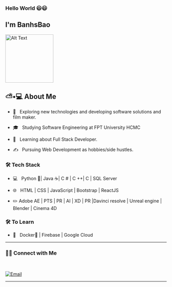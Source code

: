 ### Hello World 😃😃<h2> I'm BanhsBao</h2>

<img title="" src="https://media4.giphy.com/media/J1QhtD9DKSW1qPJQeH/giphy.gif" alt="Alt Text" width="150" data-align="inline">

<h2> ⛅•💻 About Me </h2>

- 🍙 &nbsp; Exploring new technologies and developing software solutions and film maker.

- 🎓 &nbsp; Studying Software Engineering at FPT University HCMC

- 🌱 &nbsp; Learning about  Full Stack Developer.

- ✍️ &nbsp; Pursuing Web Development as hobbies/side hustles.

<h3>🛠 Tech Stack</h3>

- 💻 &nbsp; Python 🐍| Java ☕| C # | C  ++| C | SQL Server

- 🌐 &nbsp; HTML | CSS | JavaScript | Bootstrap | ReactJS

- ✏️      Adobe AE | PTS | PR | AI | XD | PR |Davinci resolve | Unreal engine | Blender | Cinema 4D 

<!--

- 🛢   MySQL | MongoDB

- 🔧   Git | Markdown | Selenium | Tidyverse

- 🖥   Illustrator| Photoshop | InDesign

-->

<h3>🛠 To Learn</h3>

- 🔧 &nbsp;  Docker🐳 | Firebase | Google Cloud

<hr>
<h3> 🤝🏻 Connect with Me </h3>

<br>

<p align="center">


<a href="mailto:huynhbaofaker@gmail.com"><img alt="Email" src="https://img.shields.io/badge/Email-huynhbaofaker@gmail.com-blue?style=flat-square&logo=gmail"></a>

</p>

<hr>
